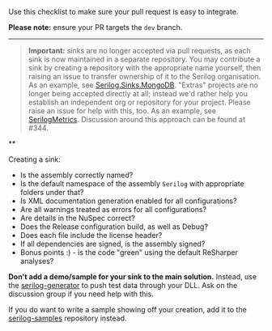 Use this checklist to make sure your pull request is easy to integrate.

**Please note:** ensure your PR targets the `dev` branch.

***

> **Important:** sinks are no longer accepted via pull requests, as each sink is now maintained in a separate repository. You may contribute a sink by creating a repository with the appropriate name yourself, then raising an issue to transfer ownership of it to the Serilog organisation. As an example, see [Serilog.Sinks.MongoDB](https://github.com/serilog/serilog-sinks-mongodb).
> "Extras" projects are no longer being accepted directly at all; instead we'd rather help you establish an independent org or repository for your project. Please raise an issue for help with this, too. As an example, see [SerilogMetrics](https://github.com/serilog-metrics/serilog-metrics).
> Discussion around this approach can be found at #344.

**

Creating a sink:

- Is the assembly correctly named?
- Is the default namespace of the assembly `Serilog` with appropriate folders under that?
- Is XML documentation generation enabled for all configurations?
- Are all warnings treated as errors for all configurations?
- Are details in the NuSpec correct?
- Does the Release configuration build, as well as Debug?
- Does each file include the license header?
- If all dependencies are signed, is the assembly signed?
- Bonus points :) - is the code "green" using the default ReSharper analyses?

**Don't add a demo/sample for your sink to the main solution.** Instead, use the [serilog-generator](https://github.com/serilog/serilog-generator) to push test data through your DLL. Ask on the discussion group if you need help with this.

If you do want to write a sample showing off your creation, add it to the [serilog-samples](https://github.com/serilog/serilog-samples) repository instead.
